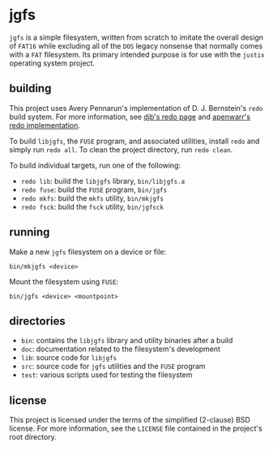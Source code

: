 jgfs
====
`jgfs` is a simple filesystem, written from scratch to imitate the overall
design of `FAT16` while excluding all of the `DOS` legacy nonsense that normally
comes with a `FAT` filesystem. Its primary intended purpose is for use with the
`justix` operating system project.

building
--------
This project uses Avery Pennarun's implementation of D. J. Bernstein's `redo`
build system. For more information, see [djb's redo page][1] and [apenwarr's
redo implementation][2].

To build `libjgfs`, the `FUSE` program, and associated utilities, install `redo`
and simply run `redo all`. To clean the project directory, run `redo clean`.

To build individual targets, run one of the following:

- `redo lib`: build the `libjgfs` library, `bin/libjgfs.a`
- `redo fuse`: build the `FUSE` program, `bin/jgfs`
- `redo mkfs`: build the `mkfs` utility, `bin/mkjgfs`
- `redo fsck`: build the `fsck` utility, `bin/jgfsck`

running
-------
Make a new `jgfs` filesystem on a device or file:

    bin/mkjgfs <device>

Mount the filesystem using `FUSE`:

    bin/jgfs <device> <mountpoint>

directories
-----------
- `bin`: contains the `libjgfs` library and utility binaries after a build
- `doc`: documentation related to the filesystem's development
- `lib`: source code for `libjgfs`
- `src`: source code for `jgfs` utilities and the `FUSE` program
- `test`: various scripts used for testing the filesystem

license
-------
This project is licensed under the terms of the simplified (2-clause) BSD
license. For more information, see the `LICENSE` file contained in the project's
root directory.


[1]: http://cr.yp.to/redo.html
[2]: https://github.com/apenwarr/redo
